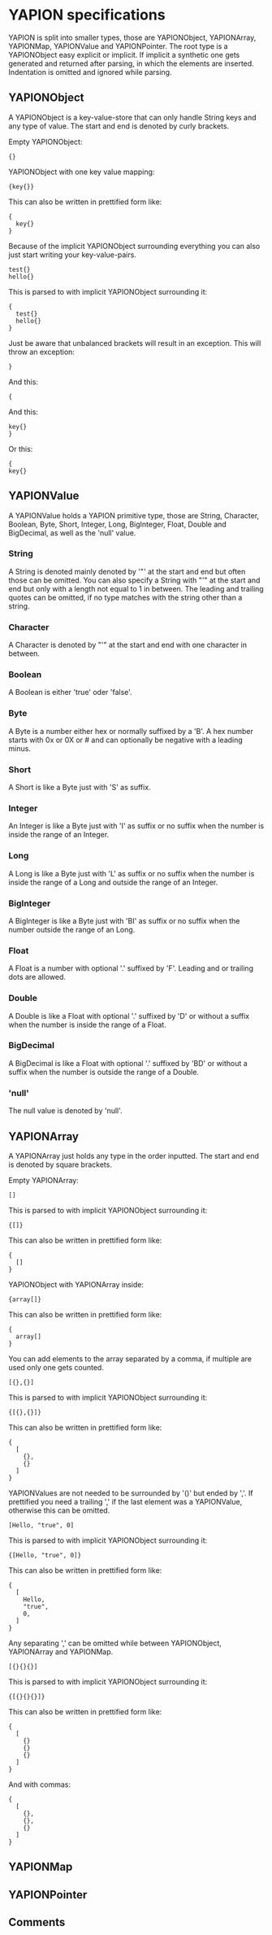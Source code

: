 # YAPION specifications
YAPION is split into smaller types, those are YAPIONObject, YAPIONArray, YAPIONMap, YAPIONValue and YAPIONPointer.
The root type is a YAPIONObject easy explicit or implicit. If implicit a synthetic one gets generated and returned after parsing, in which the elements are inserted.
Indentation is omitted and ignored while parsing.

## YAPIONObject
A YAPIONObject is a key-value-store that can only handle String keys and any type of value. The start and end is denoted by curly brackets.  

Empty YAPIONObject:
```
{}
```

YAPIONObject with one key value mapping:
```
{key{}}
```
This can also be written in prettified form like:
```
{
  key{}
}
```

Because of the implicit YAPIONObject surrounding everything you can also just start writing your key-value-pairs.
```
test{}
hello{}
```
This is parsed to with implicit YAPIONObject surrounding it:
```
{
  test{}
  hello{}
}
```

Just be aware that unbalanced brackets will result in an exception.
This will throw an exception:
```
}
```
And this:
```
{
```
And this:
```
key{}
}
```
Or this:
```
{
key{}
```

## YAPIONValue
A YAPIONValue holds a YAPION primitive type, those are String, Character, Boolean, Byte, Short, Integer, Long, BigInteger, Float, Double and BigDecimal, as well as the 'null' value.

### String
A String is denoted mainly denoted by '"' at the start and end but often those can be omitted.
You can also specify a String with "'" at the start and end but only with a length not equal to 1 in between.
The leading and trailing quotes can be omitted, if no type matches with the string other than a string.

### Character
A Character is denoted by "'" at the start and end with one character in between.

### Boolean
A Boolean is either 'true' oder 'false'.

### Byte
A Byte is a number either hex or normally suffixed by a 'B'. A hex number starts with 0x or 0X or # and can optionally be negative with a leading minus.

### Short
A Short is like a Byte just with 'S' as suffix.

### Integer
An Integer is like a Byte just with 'I' as suffix or no suffix when the number is inside the range of an Integer.

### Long
A Long is like a Byte just with 'L' as suffix or no suffix when the number is inside the range of a Long and outside the range of an Integer.

### BigInteger
A BigInteger is like a Byte just with 'BI' as suffix or no suffix when the number outside the range of an Long.

### Float
A Float is a number with optional '.' suffixed by 'F'. Leading and or trailing dots are allowed.

### Double
A Double is like a Float with optional '.' suffixed by 'D' or without a suffix when the number is inside the range of a Float.

### BigDecimal
A BigDecimal is like a Float with optional '.' suffixed by 'BD' or without a suffix when the number is outside the range of a Double.

### 'null'
The null value is denoted by 'null'.

## YAPIONArray
A YAPIONArray just holds any type in the order inputted. The start and end is denoted by square brackets.

Empty YAPIONArray:
```
[]
```
This is parsed to with implicit YAPIONObject surrounding it:
```
{[]}
```
This can also be written in prettified form like:
```
{
  []
}
```

YAPIONObject with YAPIONArray inside:
```
{array[]}
```
This can also be written in prettified form like:
```
{
  array[]
}
```

You can add elements to the array separated by a comma, if multiple are used only one gets counted.
```
[{},{}]
```
This is parsed to with implicit YAPIONObject surrounding it:
```
{[{},{}]}
```
This can also be written in prettified form like:
```
{
  [
    {},
    {}
  ]
}
```

YAPIONValues are not needed to be surrounded by '()' but ended by ','. If prettified you need a trailing ',' if the last element was a YAPIONValue, otherwise this can be omitted.
```
[Hello, "true", 0]
```
This is parsed to with implicit YAPIONObject surrounding it:
```
{[Hello, "true", 0]}
```
This can also be written in prettified form like:
```
{
  [
    Hello,
    "true",
    0,
  ]
}
```

Any separating ',' can be omitted while between YAPIONObject, YAPIONArray and YAPIONMap.
```
[{}{}{}]
```
This is parsed to with implicit YAPIONObject surrounding it:
```
{[{}{}{}]}
```
This can also be written in prettified form like:
```
{
  [
    {}
    {}
    {}
  ]
}
```
And with commas:
```
{
  [
    {},
    {},
    {}
  ]
}
```

## YAPIONMap

## YAPIONPointer

## Comments
